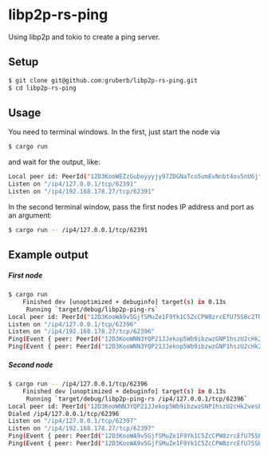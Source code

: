 # libp2p-rs-ping

Using libp2p and tokio to create a ping server.

## Setup

```bash
$ git clone git@github.com:gruberb/libp2p-rs-ping.git
$ cd libp2p-rs-ping
```

## Usage

You need to terminal windows. In the first, just start the node via

```bash
$ cargo run
```

and wait for the output, like:

```bash
Local peer id: PeerId("12D3KooWEZzGuboyyyjy97ZDGNaTco5umEvNnbt4ov5nU6jfaahc")
Listen on "/ip4/127.0.0.1/tcp/62391"
Listen on "/ip4/192.168.178.27/tcp/62391"
```

In the second terminal window, pass the first nodes IP address and port as an argument:

```bash
$ cargo run -- /ip4/127.0.0.1/tcp/62391
```

## Example output

##### First node

```bash
$ cargo run
    Finished dev [unoptimized + debuginfo] target(s) in 0.13s
     Running `target/debug/libp2p-ping-rs`
Local peer id: PeerId("12D3KooWA9v5GjfSMuZe1F9Yk1C5ZcCPW8zrcEfU75SBc2TRxuuB")
Listen on "/ip4/127.0.0.1/tcp/62396"
Listen on "/ip4/192.168.178.27/tcp/62396"
Ping(Event { peer: PeerId("12D3KooWNN3YQP21JJekop5Wb9ibzwzGNP1hszU2cHk2vesE4cBa"), result: Ok(Pong) })
Ping(Event { peer: PeerId("12D3KooWNN3YQP21JJekop5Wb9ibzwzGNP1hszU2cHk2vesE4cBa"), result: Ok(Ping { rtt: 202.792µs }) })
````

##### Second node
```bash
$ cargo run -- /ip4/127.0.0.1/tcp/62396
    Finished dev [unoptimized + debuginfo] target(s) in 0.13s
     Running `target/debug/libp2p-ping-rs /ip4/127.0.0.1/tcp/62396`
Local peer id: PeerId("12D3KooWNN3YQP21JJekop5Wb9ibzwzGNP1hszU2cHk2vesE4cBa")
Dialed /ip4/127.0.0.1/tcp/62396
Listen on "/ip4/127.0.0.1/tcp/62397"
Listen on "/ip4/192.168.178.27/tcp/62397"
Ping(Event { peer: PeerId("12D3KooWA9v5GjfSMuZe1F9Yk1C5ZcCPW8zrcEfU75SBc2TRxuuB"), result: Ok(Pong) })
Ping(Event { peer: PeerId("12D3KooWA9v5GjfSMuZe1F9Yk1C5ZcCPW8zrcEfU75SBc2TRxuuB"), result: Ok(Ping { rtt: 246.084µs }) })
```

